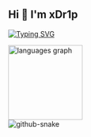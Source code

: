 <h2 align="left">Hi 👋 I'm xDr1p</h2>

[![Typing SVG](https://readme-typing-svg.demolab.com?font=Roboto+Mono&weight=500&size=30&pause=1000&width=435&lines=Hello+and+Welcome;I'm+xDr1p)](https://git.io/typing-svg)

<div align="left">
  <img src="https://github-readme-stats.vercel.app/api/top-langs?username=Drip314&locale=en&hide_title=false&layout=compact&card_width=320&langs_count=10&theme=dark&hide_border=true" height="150" alt="languages graph"  />
</div>

<div align="left">
</div>

<picture>
  <source media="(prefers-color-scheme: dark)" srcset="https://raw.githubusercontent.com/Drip314/Drip314/output/github-snake-dark.svg" />
  <source media="(prefers-color-scheme: light)" srcset="https://raw.githubusercontent.com/Drip314/rip314/output/github-snake.svg" />
  <img alt="github-snake" src="https://raw.githubusercontent.com/Drip314/Drip314/output/github-contribution-grid-snake.svg"/>
</picture>
